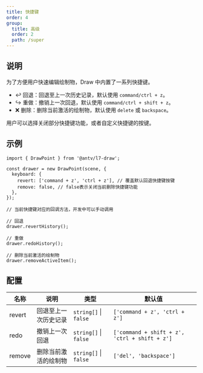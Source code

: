 ```yaml
---
title: 快捷键
order: 4
group:
  title: 高级
  order: 2
  path: /super
---
```


## 说明

为了方便用户快速编辑绘制物，Draw 中内置了一系列快捷键。

- ↩️ 回退：回退至上一次历史记录，默认使用 `command/ctrl + z`。
- ↪️ 重做：撤销上一次回退，默认使用 `command/ctrl + shift + z`。
- ❌ 删除：删除当前激活的绘制物，默认使用 `delete` 或 `backspace`。

用户可以选择关闭部分快捷键功能，或者自定义快捷键的按键。

## 示例

```tsx | pure
import { DrawPoint } from '@antv/l7-draw';

const drawer = new DrawPoint(scene, {
  keyboard: {
    revert: ['command + z', 'ctrl + z'], // 覆盖默认回退快捷键按键
    remove: false, // false表示关闭当前删除快捷键功能
  },
});

// 当前快捷键对应的回调方法，开发中可以手动调用

// 回退
drawer.revertHistory();

// 重做
drawer.redoHistory();

// 删除当前激活的绘制物
drawer.removeActiveItem();
```

## 配置

| 名称   | 说明                 | 类型                      | 默认值                                        |
| ------ | -------------------- | ------------------------- | --------------------------------------------- |
| revert | 回退至上一次历史记录 | `string[]` &#124; `false` | `['command + z', 'ctrl + z']`                 |
| redo   | 撤销上一次回退       | `string[]` &#124; `false` | `['command + shift + z', 'ctrl + shift + z']` |
| remove | 删除当前激活的绘制物 | `string[]` &#124; `false` | `['del', 'backspace']`                        |
